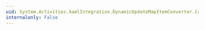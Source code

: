```yaml
---
uid: System.Activities.XamlIntegration.DynamicUpdateMapItemConverter.CanConvertTo(System.ComponentModel.ITypeDescriptorContext,System.Type)
internalonly: False
---
```

